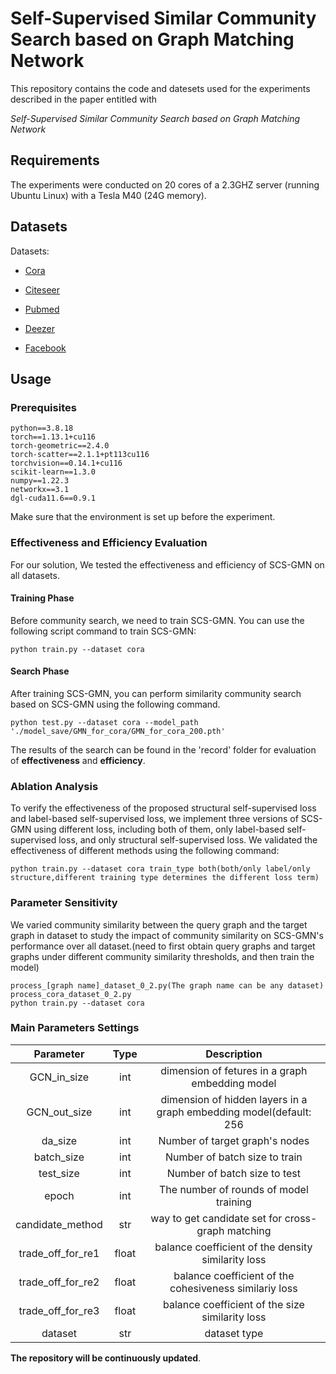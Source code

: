 # Self-Supervised Similar Community Search based on Graph Matching Network

This repository contains the code and datesets used for the experiments described in the paper entitled with

_Self-Supervised Similar Community Search based on Graph Matching Network_

## Requirements

The experiments were conducted on 20 cores of a 2.3GHZ server (running Ubuntu Linux) with a Tesla M40 (24G memory).

## Datasets

Datasets: 

- [Cora](http://www.cs.umd.edu/~sen/lbc-proj/LBC.html)

- [Citeseer](http://www.cs.umd.edu/~sen/lbc-proj/LBC.html)

- [Pubmed](https://linqs-data.soe.ucsc.edu/public/Pubmed-Diabetes.tgz)

- [Deezer](http://snap.stanford.edu/data/feather-deezer-social.html)

- [Facebook](https://snap.stanford.edu/data/facebook-large-page-page-network.html)




## Usage

### Prerequisites

```
python==3.8.18
torch==1.13.1+cu116
torch-geometric==2.4.0 
torch-scatter==2.1.1+pt113cu116
torchvision==0.14.1+cu116 
scikit-learn==1.3.0 
numpy==1.22.3
networkx==3.1
dgl-cuda11.6==0.9.1  
```

Make sure that the environment is set up before the experiment.

### Effectiveness and Efficiency Evaluation

For our solution, We tested the effectiveness and efficiency of SCS-GMN on all datasets.

#### Training Phase

Before community search, we need to train SCS-GMN. You can use the following script command to train SCS-GMN:

```
python train.py --dataset cora
```

#### Search Phase

After training SCS-GMN, you can perform similarity community search based on SCS-GMN using the following command. 

```
python test.py --dataset cora --model_path './model_save/GMN_for_cora/GMN_for_cora_200.pth'
```

The results of the search can be found in the 'record' folder for evaluation of **effectiveness** and **efficiency**.


### Ablation Analysis

To verify the effectiveness of the proposed structural self-supervised loss
and label-based self-supervised loss, we implement three versions of SCS-GMN using different loss, including both of them, 
only label-based self-supervised loss, and only structural self-supervised loss. 
We validated the effectiveness of different methods using the following command:

```
python train.py --dataset cora train_type both(both/only label/only structure,different training type determines the different loss term)
```

### Parameter Sensitivity
We varied community similarity between the query graph and the target graph 
in dataset to study the impact of community similarity on SCS-GMN's 
performance over all dataset.(need to first obtain query graphs and target graphs under different community similarity thresholds, and then train the model)

```
process_[graph name]_dataset_0_2.py(The graph name can be any dataset)
process_cora_dataset_0_2.py
python train.py --dataset cora
```

### Main Parameters Settings
|   **Parameter**   | **Type** |                           **Description**                            |
|:-----------------:|:--------:|:--------------------------------------------------------------------:| 
|    GCN_in_size    |   int    |           dimension of fetures in a graph embedding model            |
|   GCN_out_size    |   int    |  dimension of hidden layers in a graph embedding model(default: 256  |
|      da_size      |   int    |                    Number of target graph's nodes                    |
|    batch_size     |   int    |                    Number of batch size to train                     |
|     test_size     |   int    |                     Number of batch size to test                     |
|       epoch       |   int    |                The number of rounds of model training                |
| candidate_method  |   str    |          way to get candidate set for cross-graph matching           |
| trade_off_for_re1 |  float   |          balance coefficient of the density similarity loss          |
| trade_off_for_re2 |  float   |        balance coefficient of the cohesiveness similariy loss        |
| trade_off_for_re3 |  float   |           balance coefficient of the size similarity loss            |
|      dataset      |   str    |                             dataset type                             |


**The repository will be continuously updated**.
